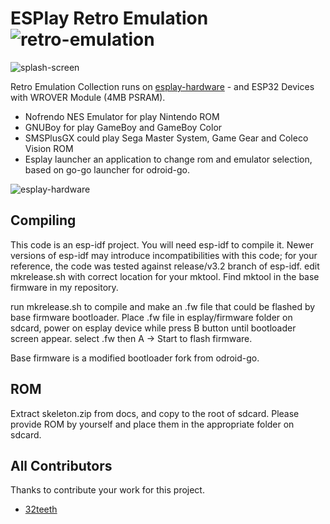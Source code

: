 # ESPlay Retro Emulation  ![retro-emulation](https://raw.githubusercontent.com/pebri86/esplay-retro-emulation/master/docs/retro_emulation.png)
![splash-screen](https://raw.githubusercontent.com/pebri86/esplay-retro-emulation/master/docs/esplay-emu_logo.png)

Retro Emulation Collection runs on [esplay-hardware] - and ESP32 Devices with WROVER Module (4MB PSRAM). 
- Nofrendo NES Emulator for play Nintendo ROM
- GNUBoy for play GameBoy and GameBoy Color
- SMSPlusGX could play Sega Master System, Game Gear and Coleco Vision ROM
- Esplay launcher an application to change rom and emulator selection, based on go-go launcher for odroid-go.

![esplay-hardware](https://raw.githubusercontent.com/pebri86/esplay-retro-emulation/master/docs/esplay-retro.png)

[esplay-hardware]: https://github.com/pebri86/esplay-hardware

Compiling
---------

This code is an esp-idf project. You will need esp-idf to compile it. Newer versions of esp-idf may introduce incompatibilities with this code;
for your reference, the code was tested against release/v3.2 branch of esp-idf.
edit mkrelease.sh with correct location for your mktool.
Find mktool in the base firmware in my repository.

run mkrelease.sh to compile and make an .fw file that could be flashed by base firmware bootloader. Place .fw file in esplay/firmware folder on sdcard, power on esplay device while press B button until bootloader screen appear. select .fw then A -> Start to flash firmware.

Base firmware is a modified bootloader fork from odroid-go. 

ROM
--- 
Extract skeleton.zip from docs, and copy to the root of sdcard. Please provide ROM by yourself and place them in the appropriate folder on sdcard.

All Contributors
------------
Thanks to contribute your work for this project. 
- [32teeth]


[32teeth]:https://github.com/32teeth

